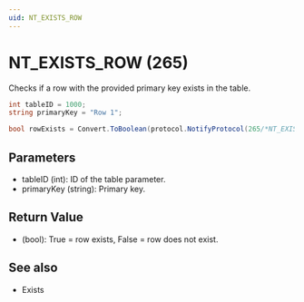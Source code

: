 ```yaml
---
uid: NT_EXISTS_ROW 
---
```


# NT_EXISTS_ROW (265)

Checks if a row with the provided primary key exists in the table.

```csharp
int tableID = 1000;
string primaryKey = "Row 1";

bool rowExists = Convert.ToBoolean(protocol.NotifyProtocol(265/*NT_EXISTS_ROW*/, tableID, primaryKey));
```

## Parameters

- tableID (int): ID of the table parameter.
- primaryKey (string): Primary key.

## Return Value

- (bool): True = row exists, False = row does not exist.

## See also

- Exists

